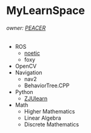 # MyLearnSpace
###### owner: [PEACER]()

- ROS
  - [noetic](./ROS/noetic)
  - foxy
- OpenCV
- Navigation
  - nav2
  - BehaviorTree.CPP 
- Python
  - [ZJUlearn](./python/ZJUlearn/)
- Math
  - Higher Mathematics
  - Linear Algebra
  - Discrete Mathematics 
